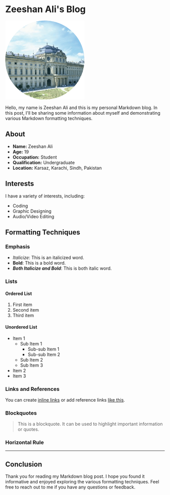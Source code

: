 # Zeeshan Ali's Blog

<img src="img/profile.png" width="250px">

Hello, my name is Zeeshan Ali and this is my personal Markdown blog. In this post,
I'll be sharing some information about myself and demonstrating various Markdown
formatting techniques.

## About

- **Name:** Zeeshan Ali
- **Age:** 19
- **Occupation:** Student
- **Qualification:** Undergraduate
- **Location:** Karsaz, Karachi, Sindh, Pakistan

## Interests

I have a variety of interests, including:

- Coding
- Graphic Designing
- Audio/Video Editing

## Formatting Techniques

### Emphasis

- *Italicize*: This is an italicized word.
- **Bold**: This is a bold word.
- ***Both Italicize and Bold***: This is both italic word.

### Lists

#### Ordered List

1. First item
2. Second item
3. Third item

#### Unordered List

- Item 1
  - Sub Item 1
    - Sub-sub Item 1
    - Sub-sub Item 2
  - Sub Item 2
  - Sub Item 3
- Item 2
- Item 3

### Links and References

You can create [inline links](https://www.sohbateislam.com/p/donate.html)
or add reference links [like this][1].

[1]: https://www.sohbateislam.com

### Blockquotes

> This is a blockquote. It can be used to highlight important information or quotes.

### Horizontal Rule

---

## Conclusion

Thank you for reading my Markdown blog post. I hope you found it informative and
enjoyed exploring the various formatting techniques. Feel free to reach out to me
if you have any questions or feedback.

